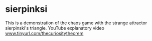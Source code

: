 # sierpinksi
This is a demonstration of the chaos game with the strange attractor sierpinski's triangle. YouTube explanatory video www.tinyurl.com/thecuriositytheorem
